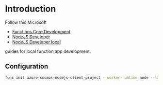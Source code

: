 
# Introduction
Follow this Microsoft

- [Functions Core Development](https://learn.microsoft.com/en-us/azure/azure-functions/functions-develop-local)
- [NodeJS Developer](https://learn.microsoft.com/en-us/azure/azure-functions/functions-reference-node?tabs=windows-setting-the-node-version&pivots=nodejs-model-v3)
- [NodeJS Developer local](https://learn.microsoft.com/en-us/azure/azure-functions/functions-run-local?tabs=v3%2Cmacos%2Ccsharp%2Cportal%2Cbash)

guides for local function app development.

## Configuration

```bash
func init azure-cosmos-nodejs-client-project --worker-runtime node --language javascript
```